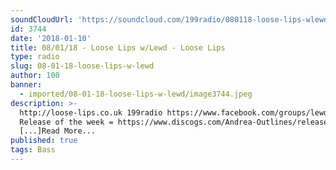 ```yaml
---
soundCloudUrl: 'https://soundcloud.com/199radio/080118-loose-lips-wlewd'
id: 3744
date: '2018-01-10'
title: 08/01/18 - Loose Lips w/Lewd - Loose Lips
type: radio
slug: 08-01-18-loose-lips-w-lewd
author: 100
banner:
  - imported/08-01-18-loose-lips-w-lewd/image3744.jpeg
description: >-
  http://loose-lips.co.uk 199radio https://www.facebook.com/groups/lewdlondon
  Release of the week = https://www.discogs.com/Andrea-Outlines/release/7453558
  [...]Read More...
published: true
tags: Bass
---
```

